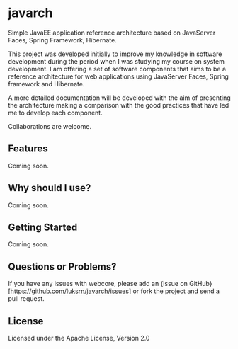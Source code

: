javarch
=======
Simple JavaEE application reference architecture based on JavaServer Faces, Spring Framework, Hibernate.

This project was developed initially to improve my knowledge in software development during the period when I was studying my course on system development. I am offering a set of software components that aims to be a reference architecture for web applications using JavaServer Faces, Spring framework and Hibernate. 

A more detailed documentation will be developed with the aim of presenting the architecture making a comparison with the good practices that have led me to develop each component.

Collaborations are welcome.

Features
--------

Coming soon.

Why should I use?
--------

Coming soon.

Getting Started
---------------



Coming soon.

Questions or Problems?
----------------------

If you have any issues with webcore, please add an {issue on GitHub}[https://github.com/luksrn/javarch/issues] or fork the project and send a pull request.

License
-------

Licensed under the Apache License, Version 2.0
